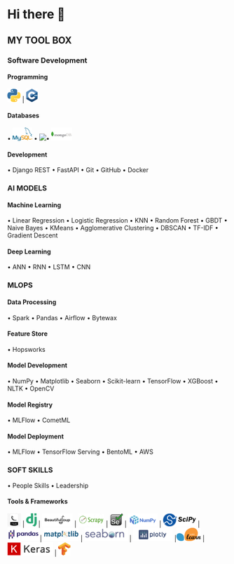 # Hi there 👋



## MY TOOL BOX

### Software Development
#### Programming
<img src="images/py1.png" height="30px" >  |   <img src="images/c++.png" height="30px" >    
#### Databases
• <img src="images/mysql.png" height="30px" > • <img src="https://imgs.search.brave.com/yaqR7T1zBe7Smlallb0SaDau5wxTrDf-fz7tQxfWl4c/rs:fit:560:320:1/g:ce/aHR0cHM6Ly91cGxv/YWQud2lraW1lZGlh/Lm9yZy93aWtpcGVk/aWEvY29tbW9ucy90/aHVtYi9mL2ZkL0R5/bmFtb0RCLnBuZy81/MTJweC1EeW5hbW9E/Qi5wbmc" height="30px" >• <img src="images/MongoDB-Logo.png" height="30px" >
#### Development
• Django REST • FastAPI • Git • GitHub • Docker

### AI MODELS
#### Machine Learning
• Linear Regression • Logistic Regression • KNN • Random Forest • GBDT • Naive Bayes 
• KMeans • Agglomerative Clustering • DBSCAN • TF-IDF • Gradient Descent 
#### Deep Learning
• ANN • RNN • LSTM • CNN
### MLOPS
#### Data Processing
• Spark • Pandas • Airflow • Bytewax
#### Feature Store
• Hopsworks
#### Model Development
• NumPy • Matplotlib • Seaborn • Scikit-learn • TensorFlow • XGBoost • NLTK • OpenCV
#### Model Registry
• MLFlow • CometML
#### Model Deployment
• MLFlow • TensorFlow Serving •
BentoML • AWS
### SOFT SKILLS
• People Skills • Leadership

#### Tools & Frameworks
<img src="images/flask2.jpg" height="30px" > | <img src="images/django-logo.png" height="30px" > |  <img src="images/bs.png" height="30px" >  | 
<img src="images/scrapy.png" height="30px" > |  <img src="images/selenium.jpg" height="30px" >  | <img src="images/NumPy.png" height="30px" > | 
<img src="images/scipy.png" height="30px" > |  <img src="images/Pandas_logo.png" height="30px" >| 
<img src="images/matplot.png" height="30px" > |  <img src="images/seaborn.png" height="30px" >  | <img src="images/plotly.png" height="30px" >  |<img src="images/scikit.png" height="30px" > | <img src="images/keras.png" height="30px" > |  <img src="images/Tensorflow.png" height="30px" >



